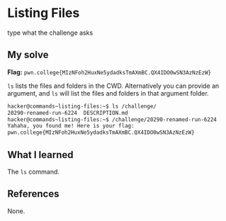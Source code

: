 # Listing Files
type what the challenge asks

## My solve
**Flag:** `pwn.college{MIzNFoh2HuxNe5ydadksTmAXmBC.QX4IDO0wSN3AzNzEzW}`

`ls` lists the files and folders in the CWD.
Alternatively you can provide an argument, and `ls` will list the files and folders in that argument folder.
```bash
hacker@commands~listing-files:~$ ls /challenge/
20290-renamed-run-6224  DESCRIPTION.md
hacker@commands~listing-files:~$ /challenge/20290-renamed-run-6224 
Yahaha, you found me! Here is your flag:
pwn.college{MIzNFoh2HuxNe5ydadksTmAXmBC.QX4IDO0wSN3AzNzEzW}
```

## What I learned
The `ls` command.

## References 
None.